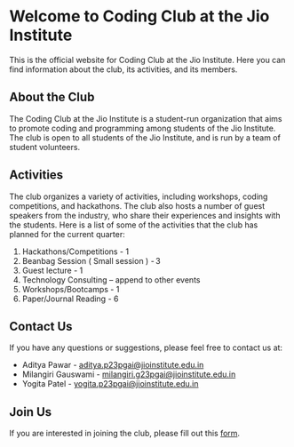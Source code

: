# Welcome to Coding Club at the Jio Institute

This is the official website for Coding Club at the Jio Institute. Here you can find information about the club, its activities, and its members.

## About the Club
The Coding Club at the Jio Institute is a student-run organization that aims to promote coding and programming among students of the Jio Institute. The club is open to all students of the Jio Institute, and is run by a team of student volunteers.

## Activities
The club organizes a variety of activities, including workshops, coding competitions, and hackathons. The club also hosts a number of guest speakers from the industry, who share their experiences and insights with the students. Here is a list of some of the activities that the club has planned for the current quarter:

1. Hackathons/Competitions - 1  
2. Beanbag Session ( Small session ) - 3 
3. Guest lecture - 1 
4. Technology Consulting – append to other events 
5. Workshops/Bootcamps - 1 
6. Paper/Journal Reading - 6

## Contact Us
If you have any questions or suggestions, please feel free to contact us at:

- Aditya Pawar - [aditya.p23pgai@jioinstitute.edu.in](mailto:aditya.p23pgai@jioinstitute.edu.in)
- Milangiri Gauswami - [milangiri.g23pgai@jioinstitute.edu.in](mailto:milangiri.g23pgai@jioinstitute.edu.in)
- Yogita Patel - [yogita.p23pgai@jioinstitute.edu.in](mailto:yogita.p23pgai@jioinstitute.edu.in)

## Join Us
If you are interested in joining the club, please fill out this [form](https://forms.office.com/Pages/ResponsePage.aspx?id=AVpRZksBrkmrllLzOEgZSauoF_tY-cRKqjJkSC-27u9UMkFKVVE5UFZGNjhYTE9KU0FPQVNDTVlLRS4u).
